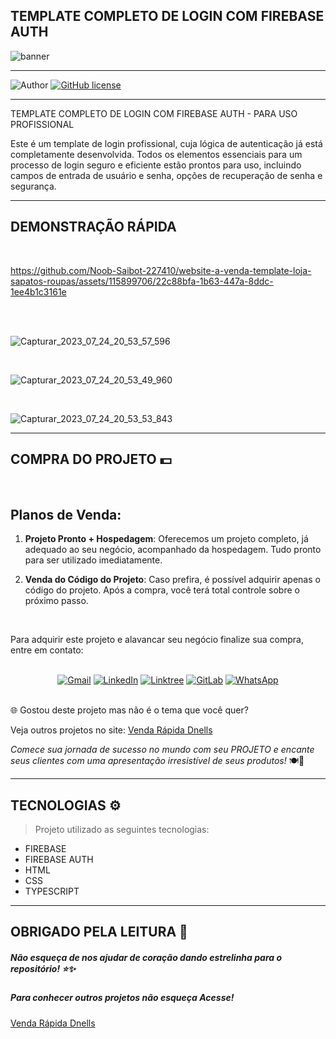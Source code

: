## **TEMPLATE COMPLETO DE LOGIN COM FIREBASE AUTH**

![banner](https://github.com/Noob-Saibot-227410/website-a-venda-template-loja-sapatos-roupas/assets/115899706/6b17dabb-cc15-4a51-ac79-113178b1fe32)

<hr>

![Author](https://img.shields.io/badge/author-%40NOOB_SAIBOT_22742410-blue.svg)
[![GitHub license](https://img.shields.io/github/license/nauvalazhar/my-login.svg)](https://github.com/nauvalazhar/my-login/blob/master/LICENSE)


<hr>

TEMPLATE COMPLETO DE LOGIN COM FIREBASE AUTH - PARA USO PROFISSIONAL

Este é um template de login profissional, cuja lógica de autenticação já está completamente desenvolvida. Todos os elementos essenciais para um processo de login seguro e eficiente estão prontos para uso, incluindo campos de entrada de usuário e senha, opções de recuperação de senha e segurança.

<hr>

## **DEMONSTRAÇÃO RÁPIDA**

<br>

https://github.com/Noob-Saibot-227410/website-a-venda-template-loja-sapatos-roupas/assets/115899706/22c88bfa-1b63-447a-8ddc-1ee4b1c3161e

<br>

<br>

![Capturar_2023_07_24_20_53_57_596](https://github.com/Noob-Saibot-227410/website-a-venda-template-loja-sapatos-roupas/assets/115899706/0e3b39af-4498-4e7b-8a7d-c95107fa0230)

<br>

![Capturar_2023_07_24_20_53_49_960](https://github.com/Noob-Saibot-227410/website-a-venda-template-loja-sapatos-roupas/assets/115899706/194dc360-86e3-4414-ae0a-2053c36e0e45)

<br>

![Capturar_2023_07_24_20_53_53_843](https://github.com/Noob-Saibot-227410/website-a-venda-template-loja-sapatos-roupas/assets/115899706/99266601-c172-4446-a845-0a11a7e565e7)

<hr>

## COMPRA DO PROJETO 💵

<br>

## Planos de Venda:

1. **Projeto Pronto + Hospedagem**: Oferecemos um projeto completo, já adequado ao seu negócio, acompanhado da hospedagem. Tudo pronto para ser utilizado imediatamente.

2. **Venda do Código do Projeto**: Caso prefira, é possível adquirir apenas o código do projeto. Após a compra, você terá total controle sobre o próximo passo.

<br>

Para adquirir este projeto e alavancar seu negócio finalize sua compra, entre em contato: 

<br>

<div align="center">
  <a href="mailto:devops.davi@gmail.com" target="_blank"><img src="https://img.shields.io/badge/-Gmail-%23333?style=for-the-badge&logo=gmail&logoColor=white" alt="Gmail"></a>
  <a href="https://www.linkedin.com/in/davi-santos-cardoso-da-silva-b4678524a/" target="_blank"><img src="https://img.shields.io/badge/-LinkedIn-%230077B5?style=for-the-badge&logo=linkedin&logoColor=white" alt="LinkedIn"></a>
  <a href="https://linktr.ee/devops_davi" target="_blank"><img src="https://img.shields.io/badge/-Linktree-%23FF5722?style=for-the-badge" alt="Linktree"></a>
  <a href="https://gitlab.com/Noob-Saibot-227410" target="_blank"><img src="https://img.shields.io/badge/-GitLab-%23FCA121?style=for-the-badge&logo=gitlab&logoColor=white" alt="GitLab"></a>
  <a href="https://wa.me/5511976161682?text=Olá,%20estou%20entrando%20em%20contato%20através%20do%20GitHub." target="_blank"><img src="https://img.shields.io/badge/-WhatsApp-%232CA5E0?style=for-the-badge&logo=whatsapp&logoColor=white" alt="WhatsApp"></a>
</div>


<br>

🌐 Gostou deste projeto mas não é o tema que você quer?

<p> Veja outros projetos no site: <a href = https://venda-rapida-dnells.web.app/ target="_blank"> Venda Rápida Dnells</a> <p>

*Comece sua jornada de sucesso no mundo com seu PROJETO e encante seus clientes com uma apresentação irresistível de seus produtos!* 🍽️🎉

<hr>

## TECNOLOGIAS ⚙️

> Projeto utilizado as seguintes tecnologias:

* FIREBASE
* FIREBASE AUTH
* HTML
* CSS
* TYPESCRIPT 

 <hr>

## OBRIGADO PELA LEITURA 📒

##### Não esqueça de nos ajudar de coração dando estrelinha para o repositório! ⭐✨

##### Para conhecer outros projetos não esqueça Acesse!

<a href = https://venda-rapida-dnells.web.app/ target="_blank"> Venda Rápida Dnells</a>
